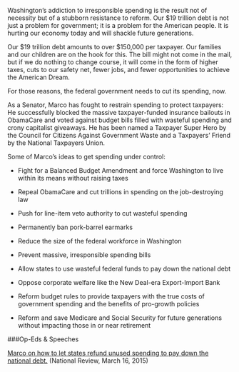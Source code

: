 Washington’s addiction to irresponsible spending is the result not of necessity but of a stubborn resistance to reform. Our $19 trillion debt is not just a problem for government; it is a problem for the American people. It is hurting our economy today and will shackle future generations.

Our $19 trillion debt amounts to over $150,000 per taxpayer. Our families and our children are on the hook for this. The bill might not come in the mail, but if we do nothing to change course, it will come in the form of higher taxes, cuts to our safety net, fewer jobs, and fewer opportunities to achieve the American Dream.

For those reasons, the federal government needs to cut its spending, now.

As a Senator, Marco has fought to restrain spending to protect taxpayers: He successfully blocked the massive taxpayer-funded insurance bailouts in ObamaCare and voted against budget bills filled with wasteful spending and crony capitalist giveaways. He has been named a Taxpayer Super Hero by the Council for Citizens Against Government Waste and a Taxpayers’ Friend by the National Taxpayers Union.

Some of Marco’s ideas to get spending under control:

* Fight for a Balanced Budget Amendment and force Washington to live within its means without raising taxes

* Repeal ObamaCare and cut trillions in spending on the job-destroying law

* Push for line-item veto authority to cut wasteful spending

* Permanently ban pork-barrel earmarks

* Reduce the size of the federal workforce in Washington

* Prevent massive, irresponsible spending bills

* Allow states to use wasteful federal funds to pay down the national debt

* Oppose corporate welfare like the New Deal-era Export-Import Bank

* Reform budget rules to provide taxpayers with the true costs of government spending and the benefits of pro-growth
 policies
* Reform and save Medicare and Social Security for future generations without impacting those in or near retirement

###Op-Eds & Speeches

[Marco on how to let states refund unused spending to pay down the national debt.](http://www.nationalreview.com/article/415473/refund-act-and-american-dream-marco-rubio) (National Review, March 16, 2015)
